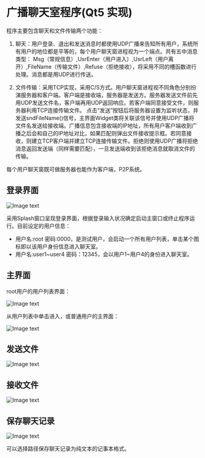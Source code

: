 # 广播聊天室程序(Qt5 实现)

程序主要包含聊天和文件传输两个功能：

1. 聊天：用户登录、退出和发送消息时都使用UDP广播来告知所有用户，系统所有用户的地位都是平等的，每个用户聊天窗进程视为一个端点。共有五中消息类型： Msg（常规信息）,UsrEnter（用户进入）,UsrLeft（用户离开）,FileName（传输文件）,Refuse（拒绝接收），将采用不同的槽函数进行处理。消息都是用UDP进行传送。

2. 文件传输：采用TCP实现，采用C/S方式。用户聊天窗进程视不同角色分别扮演服务器和客户端。客户端是接收端，服务器是发送方。服务器发送文件前先用UDP发送文件名，客户端再用UDP返回响应。若客户端同意接受文件，则服务器利用TCP连接传输文件。
点击“发送”按钮后将服务器设置为监听状态，并发送sndFileName()信号，主界面Widget类将关联该信号并使用UDP广播将文件名发送给接收端。广播信息包含接收端的IP地址，所有用户客户端收到广播之后会和自己的IP地址对比，如果匹配则弹出文件接收提示框。若同意接收，则建立TCP客户端并建立TCP连接传输文件。拒绝则使用UDP广播将拒绝消息返回发送端（同样需要匹配），一旦发送端收到该拒绝消息就取消文件的传输。

每个用户聊天窗既可做服务器也能作为客户端，P2P系统。

## 登录界面

![Image text]()

采用Splash窗口呈现登录界面，根据登录输入状况确定启动主窗口或终止程序运行。目前设定的用户信息：
* 用户名:root 密码:0000，是测试用户，会启动一个所有用户列表，单击某个图标即以该用户身份信息进入聊天室。
* 用户名:user1~user4 密码：12345，会以用户1~用户4的身份进入聊天室。

## 主界面

root用户的用户列表界面：

![Image text]()

从用户列表中单击进入，或普通用户的主界面：

![Image text]()

## 发送文件

![Image text]()

## 接收文件

![Image text]()

## 保存聊天记录

![Image text]()

可以选择路径保存聊天记录为纯文本的记事本格式。

